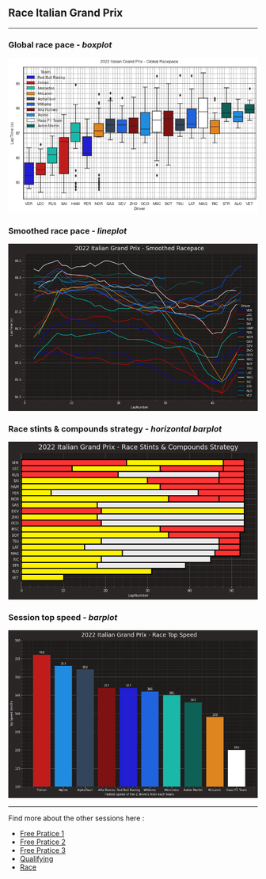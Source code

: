## Race Italian Grand Prix

---

### Global race pace - *boxplot*

<img src="/output/2022-09-11_Italian_Grand_Prix/global_racepace_white.png?raw=true"/>

### Smoothed race pace - *lineplot*

<img src="/output/2022-09-11_Italian_Grand_Prix/smoothed_racepace.png?raw=true"/>

### Race stints & compounds strategy - *horizontal barplot*

<img src="/output/2022-09-11_Italian_Grand_Prix/race_stints_compounds_stategy.png?raw=true"/>

### Session top speed - *barplot*

<img src="/output/2022-09-11_Italian_Grand_Prix/topspeed_race.png?raw=true"/>

--- 

Find more about the other sessions here :
  - [Free Pratice 1](/page/FP1/2022-09-11_Italian_Grand_Prix)  
  - [Free Pratice 2](/page/FP2/2022-09-11_Italian_Grand_Prix) 
  - [Free Pratice 3](/page/FP3/2022-09-11_Italian_Grand_Prix)
  - [Qualifying](/page/Qualifying/2022-09-11_Italian_Grand_Prix) 
  - [Race](/page/Race/2022-09-11_Italian_Grand_Prix)